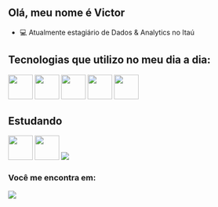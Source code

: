 ## Olá, meu nome é Victor

- 💻 Atualmente estagiário de Dados & Analytics no Itaú


## Tecnologias que utilizo no meu dia a dia:
<div display="inline">
<img width="50" height='50' src="https://cdn.jsdelivr.net/gh/devicons/devicon/icons/microsoftsqlserver/microsoftsqlserver-plain-wordmark.svg" />
<img width="50" height='50' src="https://cdn.jsdelivr.net/gh/devicons/devicon/icons/amazonwebservices/amazonwebservices-original-wordmark.svg" />
<img width="50" height='50' src="https://cdn.jsdelivr.net/gh/devicons/devicon/icons/python/python-original.svg"/>
<img width="50" height='50' src="https://cdn.jsdelivr.net/gh/devicons/devicon/icons/docker/docker-original-wordmark.svg" />
<img width="50" height='50' src="https://cdn.jsdelivr.net/gh/devicons/devicon/icons/ubuntu/ubuntu-plain-wordmark.svg" />
</div>


## Estudando
<div display="inline">
<img width="50" height='50' src="https://cdn.jsdelivr.net/gh/devicons/devicon/icons/kubernetes/kubernetes-plain-wordmark.svg" />
<img width="50" height='50' src="https://cdn.jsdelivr.net/gh/devicons/devicon/icons/terraform/terraform-original-wordmark.svg" /> 
<img src="https://cdn.jsdelivr.net/gh/devicons/devicon/icons/googlecloud/googlecloud-original-wordmark.svg" />
</div>

### Você me encontra em:
<a href="https://www.linkedin.com/in/victor-narciso/">
  <img src="https://cdn.jsdelivr.net/gh/devicons/devicon/icons/linkedin/linkedin-original-wordmark.svg" />
</a>

<!---
narciso83/narciso83 is a ✨ special ✨ repository because its `README.md` (this file) appears on your GitHub profile.
You can click the Preview link to take a look at your changes.
--->

